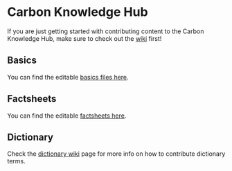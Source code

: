 # Carbon Knowledge Hub

If you are just getting started with contributing content to the Carbon Knowledge Hub, make sure to check out the [wiki](../../wiki/) first!

## Basics

You can find the editable [basics files here](./pages/basics).

## Factsheets

You can find the editable [factsheets here](./pages/factsheets).

## Dictionary

Check the [dictionary wiki](../../wiki/Adding-words-to-the-dictionary) page for more info on how to contribute dictionary terms.

